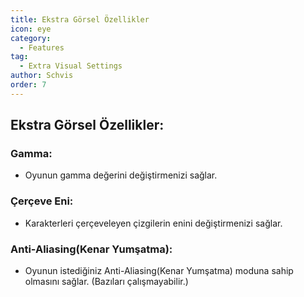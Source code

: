 ```yaml
---
title: Ekstra Görsel Özellikler
icon: eye
category:
  - Features
tag:
  - Extra Visual Settings
author: Schvis
order: 7
---
```


## Ekstra Görsel Özellikler:
### Gamma:
- Oyunun gamma değerini değiştirmenizi sağlar.
### Çerçeve Eni:
  - Karakterleri çerçeveleyen çizgilerin enini değiştirmenizi sağlar.
### Anti-Aliasing(Kenar Yumşatma):
- Oyunun istediğiniz Anti-Aliasing(Kenar Yumşatma) moduna sahip olmasını sağlar. (Bazıları çalışmayabilir.)
